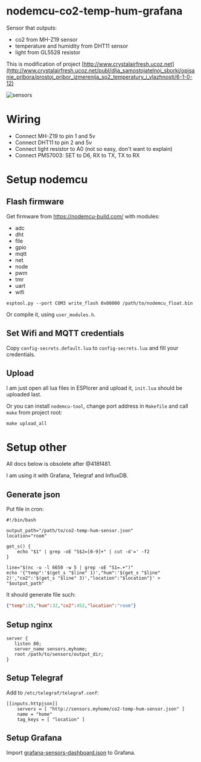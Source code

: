 # nodemcu-co2-temp-hum-grafana

Sensor that outputs:

- co2 from MH-Z19 sensor
- temperature and humidity from DHT11 sensor
- light from GL5528 resistor

This is modification of project [http://www.crystalairfresh.ucoz.net](http://www.crystalairfresh.ucoz.net/publ/dlja_samostojatelnoj_sborki/opisanie_pribora/prostoj_pribor_izmerenija_so2_temperatury_i_vlazhnosti/6-1-0-12)

![sensors](sensors-grafana.png)

# Wiring
- Connect MH-Z19 to pin 1 and 5v
- Connect DHT11 to pin 2 and 5v
- Connect light resistor to A0 (not so easy, don't want to explain)
- Connect PMS7003: SET to D6, RX to TX, TX to RX

# Setup nodemcu

## Flash firmware
Get firmware from https://nodemcu-build.com/ with modules:

- adc
- dht
- file
- gpio
- mqtt
- net
- node
- pwm
- tmr
- uart
- wifi

```
esptool.py --port COM3 write_flash 0x00000 /path/to/nodemcu_float.bin
```

Or compile it, using `user_modules.h`.


## Set Wifi and MQTT credentials
Copy `config-secrets.default.lua` to `config-secrets.lua` and fill your credentials.

## Upload 
I am just open all lua files in ESPlorer and upload it, `init.lua` should be uploaded last.

Or you can install `nodemcu-tool`, change port address in `Makefile` and call `make` from project root:
```
make upload_all
```

# Setup other
All docs below is obsolete after @418f481.

I am using it with Grafana, Telegraf and InfluxDB.

## Generate json
Put file in cron:

```
#!/bin/bash

output_path="/path/to/co2-temp-hum-sensor.json"
location="room"

get_s() {
	echo "$1" | grep -oE "S$2=[0-9]+" | cut -d'=' -f2
}

line="$(nc -u -l 6650 -w 5 | grep -oE "S1=.+")"
echo '{"temp":'$(get_s "$line" 1)',"hum":'$(get_s "$line" 2)',"co2":'$(get_s "$line" 3)',"location":"$location"}' > "$output_path"
```

It should generate file such:
``` json
{"temp":25,"hum":32,"co2":452,"location":"room"}
```

## Setup nginx
```
server {
   listen 80;
   server_name sensors.myhome;
   root /path/to/sensors/output_dir;
}
```

## Setup Telegraf
Add to `/etc/telegraf/telegraf.conf`:
```
[[inputs.httpjson]]
    servers = [ "http://sensors.myhome/co2-temp-hum-sensor.json" ]
    name = "home"
    tag_keys = [ "location" ]
```

## Setup Grafana
Import [grafana-sensors-dashboard.json](grafana-sensors-dashboard.json) to Grafana.
